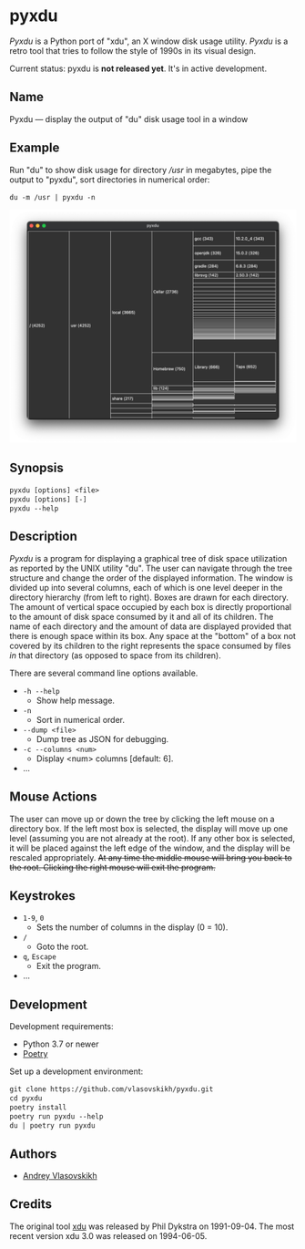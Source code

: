 pyxdu
=====

_Pyxdu_ is a Python port of "xdu", an X window disk usage utility. _Pyxdu_ is a retro
tool that tries to follow the style of 1990s in its visual design.


Current status: pyxdu is **not released yet**. It's in active development.


Name
----

Pyxdu — display the output of "du" disk usage tool in a window


Example
-------

Run "du" to show disk usage for directory _/usr_ in megabytes, pipe the 
output to
"pyxdu", sort directories in numerical order:

```shell
du -m /usr | pyxdu -n
```
![Dark theme][dark]


Synopsis
--------

```
pyxdu [options] <file>
pyxdu [options] [-]
pyxdu --help
```


Description
-----------

_Pyxdu_ is a program for displaying a graphical tree of disk space utilization as
reported by the UNIX utility "du". The user can navigate through the tree structure and
change the order of the displayed information. The window is divided up into several
columns, each of which is one level deeper in the directory hierarchy (from left to
right). Boxes are drawn for each directory. The amount of vertical space occupied by
each box is directly proportional to the amount of disk space consumed by it and all of
its children. The name of each directory and the amount of data are displayed provided
that there is enough space within its box. Any space at the "bottom" of a box not
covered by its children to the right represents the space consumed by files _in_ that
directory (as opposed to space from its children).

There are several command line options available.

* `-h --help`
    * Show help message.
* `-n`
    * Sort in numerical order.
* `--dump <file>`
    * Dump tree as JSON for debugging.
* `-c --columns <num>`
    * Display \<num\> columns \[default: 6\].
* ...


Mouse Actions
-------------

The user can move up or down the tree by clicking the left mouse on a directory box. If
the left most box is selected, the display will move up one level (assuming you are not
already at the root). If any other box is selected, it will be placed against the left
edge of the window, and the display will be rescaled appropriately. ~~At any time the
middle mouse will bring you back to the root. Clicking the right mouse will exit the
program.~~


Keystrokes
----------

* `1-9`, `0`
    * Sets the number of columns in the display (0 = 10). 
* `/`
    * Goto the root.
* `q`, `Escape`
    * Exit the program.
* ...





Development
-----------

Development requirements:

* Python 3.7 or newer
* [Poetry][]

Set up a development environment:

```shell
git clone https://github.com/vlasovskikh/pyxdu.git
cd pyxdu
poetry install
poetry run pyxdu --help
du | poetry run pyxdu
```

Authors
-------

* [Andrey Vlasovskikh][vlasovskikh]


Credits
-------

The original tool [xdu][] was released by Phil Dykstra on 1991-09-04. The most recent
version xdu 3.0 was released on 1994-06-05.


[xdu]: https://github.com/vlasovskikh/xdu
[poetry]: https://python-poetry.org
[vlasovskikh]: https://pirx.ru
[dark]: media/dark.png
